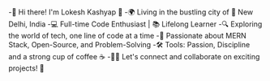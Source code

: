 -👋 Hi there! I'm Lokesh Kashyap 🚀
-🌍 Living in the bustling city of 📍 New Delhi, India
-💻 Full-time Code Enthusiast | 📚 Lifelong Learner
-🔍 Exploring the world of tech, one line of code at a time
-🌱 Passionate about MERN Stack, Open-Source, and Problem-Solving
-🛠️ Tools: Passion, Discipline and a strong cup of coffee ☕
-🤝🏻 Let's connect and collaborate on exciting projects! 🚀

<!---
KashyapLokesh/KashyapLokesh is a ✨ special ✨ repository because its `README.md` (this file) appears on your GitHub profile.
You can click the Preview link to take a look at your changes.
--->
